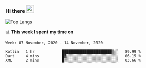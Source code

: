 ### Hi there <a href="https://www.gautamkrishnar.com/"><img src="https://media.giphy.com/media/hvRJCLFzcasrR4ia7z/giphy.gif" width="25px"></a>

![Top Langs](https://github-readme-stats.vercel.app/api/top-langs/?username=charlie-captain&layout=compact)

📊 **This week I spent my time on**

<!--START_SECTION:waka-->
```text
Week: 07 November, 2020 - 14 November, 2020

Kotlin   1 hr            ██████████████████████▒░░   89.99 % 
Dart     4 mins          █▓░░░░░░░░░░░░░░░░░░░░░░░   06.15 % 
XML      2 mins          █░░░░░░░░░░░░░░░░░░░░░░░░   03.66 % 
```
<!--END_SECTION:waka-->
